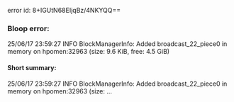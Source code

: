 error id: 8+IGUtN68EIjqBz/4NKYQQ==
### Bloop error:

25/06/17 23:59:27 INFO BlockManagerInfo: Added broadcast_22_piece0 in memory on hpomen:32963 (size: 9.6 KiB, free: 4.5 GiB)
#### Short summary: 

25/06/17 23:59:27 INFO BlockManagerInfo: Added broadcast_22_piece0 in memory on hpomen:32963 (size: ...